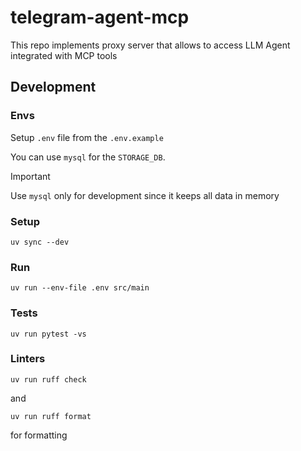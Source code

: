 # telegram-agent-mcp

This repo implements proxy server that allows to access LLM Agent integrated with MCP tools


## Development

### Envs

Setup `.env` file from the `.env.example`

You can use `mysql` for the `STORAGE_DB`.

> [!IMPORTANT]
> Use `mysql` only for development since it keeps all data in memory  

### Setup

```
uv sync --dev
```


### Run

```
uv run --env-file .env src/main
```

### Tests

```
uv run pytest -vs
```

### Linters

```
uv run ruff check
```

and 

```
uv run ruff format
```

for formatting
